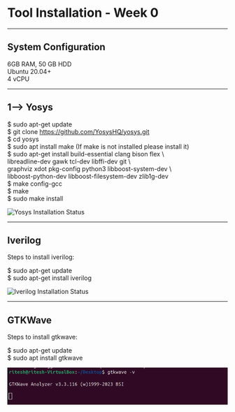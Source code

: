 # Tool Installation - Week 0

---

## System Configuration

6GB RAM, 50 GB HDD  
Ubuntu 20.04+  
4 vCPU  

---

## 1--> Yosys

$ sudo apt-get update  
$ git clone https://github.com/YosysHQ/yosys.git  
$ cd yosys  
$ sudo apt install make (If make is not installed please install it)  
$ sudo apt-get install build-essential clang bison flex \  
libreadline-dev gawk tcl-dev libffi-dev git \  
graphviz xdot pkg-config python3 libboost-system-dev \  
libboost-python-dev libboost-filesystem-dev zlib1g-dev  
$ make config-gcc  
$ make  
$ sudo make install  

![Yosys Installation Status](img/yosys.jpg)

---

## Iverilog

Steps to install iverilog:  

$ sudo apt-get update  
$ sudo apt-get install iverilog  

![Iverilog Installation Status](img/iverilog.jpg)

---

## GTKWave

Steps to install gtkwave:  

$ sudo apt-get update  
$ sudo apt install gtkwave  

![GTKWave Installation Status](img/gtkwave.png)
